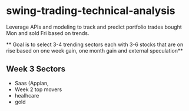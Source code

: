 # swing-trading-technical-analysis
Leverage APIs and modeling to track and predict portfolio trades bought Mon and sold Fri based on trends.

** Goal is to select 3-4 trending sectors each with 3-6 stocks that are on rise based on one week gain, one month gain and external speculation**

## Week 3 Sectors 
- Saas (Appian, 
- Week 2 top movers 
- healhcare 
- gold 
